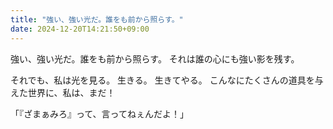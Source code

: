 ```yaml
---
title: "強い、強い光だ。誰をも前から照らす。"
date: 2024-12-20T14:21:50+09:00
---
```

強い、強い光だ。誰をも前から照らす。
それは誰の心にも強い影を残す。

それでも、私は光を見る。
生きる。
生きてやる。
こんなにたくさんの道具を与えた世界に、私は、まだ！

「『ざまぁみろ』って、言ってねぇんだよ！」
